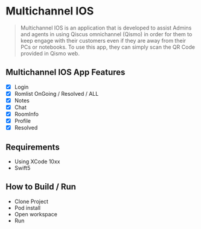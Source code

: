 # Multichannel IOS
> Multichannel IOS is an application that is developed to assist Admins and agents in using Qiscus omnichannel (Qismo) in order for them to keep engage with their customers even if they are away from their PCs or notebooks. To use this app, they can simply scan the QR Code provided in Qismo web.


## Multichannel IOS App Features
- [x] Login
- [x] Romlist OnGoing / Resolved / ALL
- [x] Notes
- [x] Chat
- [x] RoomInfo
- [x] Profile
- [x] Resolved

## Requirements

- Using XCode 10xx
- Swift5

## How to Build / Run

- Clone Project
- Pod install
- Open workspace
- Run
